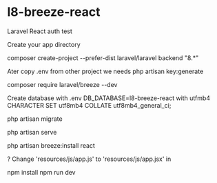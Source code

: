 # l8-breeze-react
Laravel React auth test

Create your app directory

composer create-project --prefer-dist laravel/laravel backend "8.*"

Ater copy .env from other project we needs
php artisan key:generate

composer require laravel/breeze --dev

Create database with .env DB_DATABASE=l8-breeze-react with utfmb4 
CHARACTER SET utf8mb4
COLLATE utf8mb4_general_ci;

php artisan migrate

php artisan serve

php artisan breeze:install react

? Change 'resources/js/app.js' to 'resources/js/app.jsx' in 

npm install
npm run dev